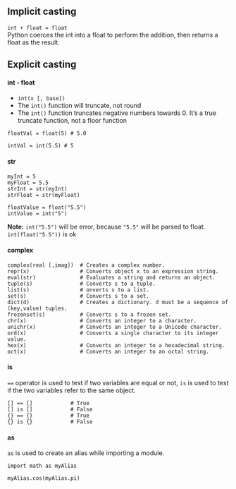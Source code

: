 ## Implicit casting
`int + float = float`    
Python coerces the int into a float to perform the addition, then returns a float as the result.

## Explicit casting
#### int - float
* `int(x [, base])`
* The `int()` function will truncate, not round
* The `int()` function truncates negative numbers towards 0. It’s a true truncate function, not a floor function
```
floatVal = float(5) # 5.0

intVal = int(5.5) # 5
```
#### str
```
myInt = 5
myFloat = 5.5
strInt = str(myInt)
strFloat = str(myFloat)

floatValue = float("5.5")
intValue = int("5")
```
**Note:** `int("5.5")` will be error, because `"5.5"` will be parsed to float. `int(float("5.5"))` is ok

#### complex
```
complex(real [,imag])  # Creates a complex number.
repr(x)                # Converts object x to an expression string.
eval(str)              # Evaluates a string and returns an object.
tuple(s)               # Converts s to a tuple.
list(s)                # onverts s to a list.
set(s)                 # Converts s to a set.
dict(d)                # Creates a dictionary. d must be a sequence of (key,value) tuples.
frozenset(s)           # Converts s to a frozen set.
chr(x)                 # Converts an integer to a character.
unichr(x)              # Converts an integer to a Unicode character.
ord(x)                 # Converts a single character to its integer value.
hex(x)                 # Converts an integer to a hexadecimal string.
oct(x)                 # Converts an integer to an octal string.
```

#### is
`==` operator is used to test if two variables are equal or not, `is` is used to test if the two variables refer to the same object.
```
[] == []            # True
[] is []            # False
{} == {}            # True
{} is {}            # False
```

#### as
`as` is used to create an alias while importing a module.
```
import math as myAlias

myAlias.cos(myAlias.pi)
```
